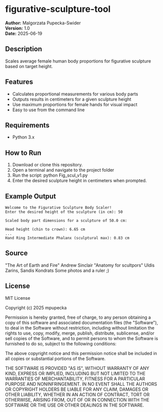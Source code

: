 # figurative-sculpture-tool
**Author:** Malgorzata Pupecka-Swider  
**Version:** 1.0  
**Date:** 2025-06-19

## Description

Scales average female human body proportions for figurative sculpture based on target height.

## Features

- Calculates proportional measurements for various body parts
- Outputs results in centimeters for a given sculpture height
- Use maximum proportions for female hands for visual impact
- Easy to use from the command line


## Requirements

- Python 3.x

## How to Run

1. Download or clone this repository.
2. Open a terminal and navigate to the project folder
3. Run the script:
   python Fig_scul_v1.py
4. Enter the desired sculpture height in centimeters when prompted.

## Example Output

```
Welcome to the Figurative Sculpture Body Scaler!
Enter the desired height of the sculpture (in cm): 50

Scaled body part dimensions for a sculpture of 50.0 cm:

Head height (chin to crown): 6.65 cm
...
Hand Ring Intermediate Phalanx (sculptural max): 0.83 cm
```
## Source
"The Art of Earth and Fire" Andrew Sinclair
"Anatomy for scultpors" Uldis Zarins, Sandis Kondrats
Some photos and a ruler ;)

## License
MIT License

Copyright (c) 2025 mpupecka

Permission is hereby granted, free of charge, to any person obtaining a copy
of this software and associated documentation files (the "Software"), to deal
in the Software without restriction, including without limitation the rights
to use, copy, modify, merge, publish, distribute, sublicense, and/or sell
copies of the Software, and to permit persons to whom the Software is
furnished to do so, subject to the following conditions:

The above copyright notice and this permission notice shall be included in all
copies or substantial portions of the Software.

THE SOFTWARE IS PROVIDED "AS IS", WITHOUT WARRANTY OF ANY KIND, EXPRESS OR
IMPLIED, INCLUDING BUT NOT LIMITED TO THE WARRANTIES OF MERCHANTABILITY,
FITNESS FOR A PARTICULAR PURPOSE AND NONINFRINGEMENT. IN NO EVENT SHALL THE
AUTHORS OR COPYRIGHT HOLDERS BE LIABLE FOR ANY CLAIM, DAMAGES OR OTHER
LIABILITY, WHETHER IN AN ACTION OF CONTRACT, TORT OR OTHERWISE, ARISING FROM,
OUT OF OR IN CONNECTION WITH THE SOFTWARE OR THE USE OR OTHER DEALINGS IN THE
SOFTWARE.


